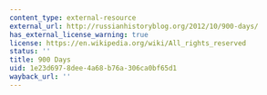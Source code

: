 ```yaml
---
content_type: external-resource
external_url: http://russianhistoryblog.org/2012/10/900-days/
has_external_license_warning: true
license: https://en.wikipedia.org/wiki/All_rights_reserved
status: ''
title: 900 Days
uid: 1e23d697-8dee-4a68-b76a-306ca0bf65d1
wayback_url: ''
---
```

